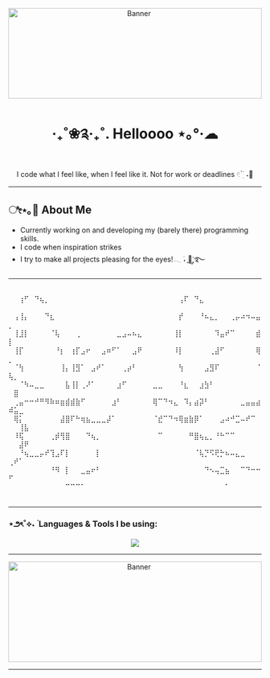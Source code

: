 <p align="center">
  <img 
    src="https://i.pinimg.com/originals/4b/a4/a3/4ba4a3201379339649ace503f62e7b8c.gif" 
    alt="Banner"
    width="100%"
    height="180"
  />
</p>


<h1 align="center">‧₊˚❀༉‧₊˚. Helloooo ⋆｡°·☁︎ </h1>
<p align="center">
  I code what I feel like, when I feel like it.  
  Not for work or deadlines 𓏲 ๋࣭ ࣪ ˖🎐
</p>

---

##  ೀ⋆｡🌷 About Me
 
- Currently working on and developing my (barely there) programming skills.
- I code when inspiration strikes
- I try to make all projects pleasing for the eyes!𓂃 ࣪˖ ִֶָ🐇་༘࿐

---
⠀⠀⠀⠀⠀⠀⠀⠀⠀⠀⠀⠀⠀
⠀⠀⢰⠋⠀⠙⢦⡀⠀⠀⠀⠀⠀⠀⠀⠀⠀⠀⠀⠀⠀⠀⠀⠀⠀⠀⠀⠀⠀⠀⠀⠀⠀⢠⠏⠀⠙⣄⠀⠀⠀⠀⠀⠀⠀⠀⠀⠀⠀⠀⠀⠀⠀⠀
⠀⢠⢸⡄⠀⠀⠀⠙⣆⠀⠀⠀⠀⠀⠀⠀⠀⠀⠀⠀⠀⠀⠀⠀⠀⠀⠀⠀⠀⠀⠀⠀⠀⡞⠀⠀⠀⠘⠦⣄⡀⠀⠀⢀⡤⠴⠲⠤⣤⡀⠀⠀⠀⠀
⠀⢸⣸⡇⠀⠀⠀⠀⠈⢧⠀⠀⠀⢀⠀⠀⠀⠀⠀⠀⠀⣀⣠⠤⠦⣄⠀⠀⠀⠀⠀⠀⢸⡇⠀⠀⠀⠀⠀⠀⠹⣤⠞⠉⠀⠀⠀⠀⣾⡇⠀⠀⠀⠀
⠀⢸⡏⠀⠀⠀⠀⠀⠀⠘⡆⠀⢰⡏⣠⠖⠀⠀⣠⠶⠋⠁⠀⠀⣠⠟⠀⠀⠀⠀⠀⠀⠸⡇⠀⠀⠀⠀⠀⢀⣼⠋⠀⠀⠀⠀⠀⠀⢿⡀⠀⠀⠀⠀
⠀⠈⢳⠀⠀⠀⠀⠀⠀⠀⢸⡄⢸⣻⠁⠀⣠⠞⠁⠀⠀⠀⢀⡴⠃⠀⠀⠀⠀⠀⠀⠀⠀⢳⠀⠀⠀⠀⣠⣻⠏⠀⠀⠀⠀⠀⠀⠀⠈⢧⡀⠀⠀⠀
⠀⠀⠈⠳⠤⣀⣀⠀⠀⠀⠀⣧⢸⡇⢀⠜⠁⠀⠀⠀⠀⣰⠋⠀⠀⠀⠀⠀⣀⣀⠀⠀⠀⠘⣆⠀⠀⣰⣳⠃⠀⠀⠀⠀⠀⠀⠀⠀⠀⠀⣿⠀⠀⠀
⠀⢀⣤⠒⠒⠚⠛⠻⠷⠶⣶⣾⣾⣷⠋⠀⠀⠀⠀⠀⣰⠃⠀⠀⠀⠀⠀⠀⢿⠉⠙⠲⣄⠀⠹⡄⣴⡽⠃⠀⠀⠀⠀⠀⠀⣀⣤⣤⣴⠾⣥⣀⠀⠀
⠀⢿⡅⠀⠀⠀⠀⠀⠀⠀⣼⣿⠏⠓⢶⣦⣀⣀⣀⡼⠁⠀⠀⠀⠀⠀⠀⠀⠈⣞⠉⠙⠲⢿⣶⣷⡿⠁⠀⠀⠀⣠⠴⠚⣉⠤⠞⠉⠀⠀⠀⢸⣧⠀
⠀⠸⢯⠀⠀⠀⠀⠀⢀⡾⢻⣿⠀⠀⠀⠙⢦⡀⠀⠀⠀⠀⠀⠀⠀⠀⠀⠀⠀⠉⠀⠀⠀⠀⠀⠛⣿⢦⣄⡀⠘⠓⠉⠉⠀⠀⠀⠀⠀⠀⠀⣼⠟⠀
⠀⠀⠘⢦⣀⣀⡤⠞⢹⣠⠏⡇⠀⠀⠀⠀⠀⡇⠀⠀⠀⠀⠀⠀⠀⠀⠀⠀⠀⠀⠀⠀⠀⠀⠀⠀⠈⢧⡙⠫⢟⡓⠦⠤⣄⣀⠀⠀⠀⢀⠞⠁⠀⠀
⠀⠀⠀⠀⠀⠀⠀⠀⠘⠻⠀⡇⠀⠀⣀⣤⠖⠃⠀⠀⠀⠀⠀⠀⠀⠀⠀⠀⠀⠀⠀⠀⠀⠀⠀⠀⠀⠀⠙⠢⢤⣉⣦⠀⠀⠉⠙⠒⠒⠋⠀⠀⠀⠀
⠀⠀⠀⠀⠀⠀⠀⠀⠀⠀⠀⠉⠉⠉⠁⠀⠀⠀⠀⠀⠀⠀⠀⠀⠀⠀⠀⠀⠀⠀⠀⠀⠀⠀⠀⠀⠀⠀⠀⠀⠀⠀⠁⠀⠀⠀⠀⠀⠀⠀⠀⠀⠀⠀


---

### ⋆౨ৎ˚⟡˖ ࣪ Languages & Tools I be using:

<p align="center">
  <img src="https://skillicons.dev/icons?i=html,css,js,vscode,flutter,firebase,github,&theme=light" />
</p>

---

<p align="center">
  <img 
    src="https://i.pinimg.com/originals/70/82/63/70826360a72047abc1ff324e7df77b65.gif" 
    alt="Banner"
    width="100%"
    height="200"
  />
</p>

---





